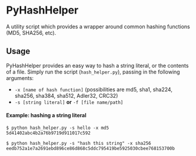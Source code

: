 # PyHashHelper
A utility script which provides a wrapper around common hashing functions (MD5, SHA256, etc).

## Usage

PyHashHelper provides an easy way to hash a string literal, or the contents of a file.
Simply run the script (`hash_helper.py`), passing in the following arguments:

* `-x [name of hash function]` (possibilities are md5, sha1, sha224, sha256, sha384, sha512, Adler32, CRC32)
* `-s [string literal]`  **or**  `-f [file name/path]`


#### Example: hashing a string literal

```
$ python hash_helper.py -s hello -x md5
5d41402abc4b2a76b9719d911017c592

$ python hash_helper.py -s "hash this string" -x sha256
eedb752a1e7a2691ebd896ce86d868c5ddc795419be5925030cbee768153700b
```
